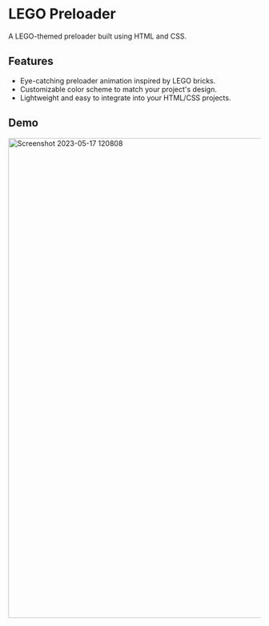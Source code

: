 # LEGO Preloader
A LEGO-themed preloader built using HTML and CSS.

## Features
- Eye-catching preloader animation inspired by LEGO bricks.
- Customizable color scheme to match your project's design.
- Lightweight and easy to integrate into your HTML/CSS projects.

## Demo
<img width="958" alt="Screenshot 2023-05-17 120808" src="https://github.com/Aarzoo75/LEGO-Preloader/assets/59678435/b537eacc-7163-495b-85d6-eb6654ccd32c">
